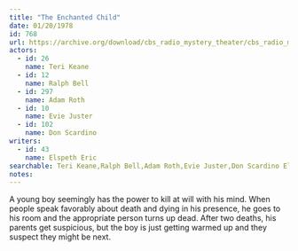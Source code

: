 ```yaml
---
title: "The Enchanted Child"
date: 01/20/1978
id: 768
url: https://archive.org/download/cbs_radio_mystery_theater/cbs_radio_mystery_theater-0751-0800.zip/cbs_radio_mystery_theater-0751-0800%2Fcbsrmt_0768_the_enchanted_child.mp3
actors:  
  - id: 26
    name: Teri Keane  
  - id: 12
    name: Ralph Bell  
  - id: 297
    name: Adam Roth  
  - id: 10
    name: Evie Juster  
  - id: 102
    name: Don Scardino
writers:  
  - id: 43
    name: Elspeth Eric
searchable: Teri Keane,Ralph Bell,Adam Roth,Evie Juster,Don Scardino Elspeth Eric
notes:  
---
```

A young boy seemingly has the power to kill at will with his mind. When people speak favorably about death and dying in his presence, he goes to his room and the appropriate person turns up dead. After two deaths, his parents get suspicious, but the boy is just getting warmed up and they suspect they might be next.